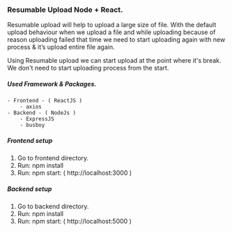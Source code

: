 ### Resumable Upload Node + React.

Resumable upload will help to upload a large size of file. With the default upload behaviour when we upload a file and while uploading because of reason uploading failed that time we need to start uploading again with new process & it’s upload entire file again. 

Using Resumable upload we can start upload at the point where it's break. We don't need to start uploading process from the start.

##### Used Framework & Packages.
    - Frontend - ( ReactJS )
        - axios
    - Backend - ( NodeJs )
        - ExpressJS
        - busboy


##### Frontend setup
1. Go to frontend directory.
2. Run: npm install
3. Run: npm start: ( http://localhost:3000 )


##### Backend setup
1. Go to backend directory.
2. Run: npm install
3. Run: npm start: ( http://localhost:5000 )





